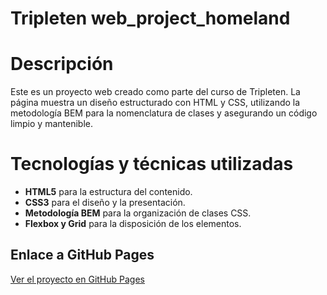 # Tripleten web_project_homeland  

# Descripción  
Este es un proyecto web creado como parte del curso de Tripleten. La página muestra un diseño estructurado con HTML y CSS, utilizando la metodología BEM para la nomenclatura de clases y asegurando un código limpio y mantenible.  

# Tecnologías y técnicas utilizadas  
- **HTML5** para la estructura del contenido.  
- **CSS3** para el diseño y la presentación.  
- **Metodología BEM** para la organización de clases CSS.  
- **Flexbox y Grid** para la disposición de los elementos.  

## Enlace a GitHub Pages  
[Ver el proyecto en GitHub Pages](https://vndreia.github.io/web_project_homeland/) 
